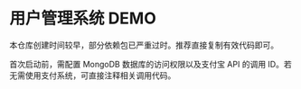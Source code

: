 # 用户管理系统 DEMO

本仓库创建时间较早，部分依赖包已严重过时。推荐直接复制有效代码即可。

首次启动前，需配置 MongoDB 数据库的访问权限以及支付宝 API 的调用 ID。若无需使用支付系统，可直接注释相关调用代码。
